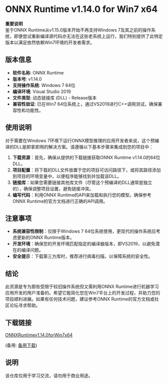 # ONNX Runtime v1.14.0 for Win7 x64

**重要说明**  
鉴于ONNX Runtime从v1.15.0版本开始不再支持Windows 7及其之前的操作系统，即便尝试重新编译源代码亦无法在这些老系统上运行，我们特别提供了此特定版本以满足依然依赖Win7环境的开发者需求。

## 版本信息  
- **软件名称**: ONNX Runtime  
- **版本号**: v1.14.0  
- **支持操作系统**: Windows 7 64位  
- **编译环境**: Visual Studio 2019  
- **文件类型**: 动态链接库 (DLL) - Release版本  
- **兼容性验证**: 已在Win7 64位系统上，通过VS2019进行C++调用测试，确保兼容性和功能性。

## 使用说明  
对于需要在Windows 7环境下运行ONNX模型推理的应用开发者来说，这个预编译的DLL是即拿即用的解决方案。请遵循以下基本步骤来集成到您的项目中：

1. **下载资源**：首先，确保从提供的下载链接获取ONNX Runtime v1.14.0的64位DLL。
2. **项目配置**：将下载的DLL文件放置于您的项目可访问路径下，或将其路径添加到项目的环境变量中，以便程序能够找到并加载该DLL。
3. **链接库**：如果您需要链接其他库文件（尽管这个预编译的DLL通常是独立的），确保调整项目设置，避免链接冲突。
4. **编写代码**：利用ONNX Runtime的API来加载和执行您的模型。确保参考ONNX Runtime的官方文档进行正确的API调用。

## 注意事项  
- **系统兼容性限制**：仅限于Windows 7 64位系统使用，更现代的操作系统应考虑更新的ONNX Runtime版本。
- **开发环境**：确保您的开发环境匹配指定的编译器版本，即VS2019，以避免潜在的编译问题。
- **安全提示**：下载第三方库时，推荐进行病毒扫描，以保障系统的安全性。

## 结论  
此资源是专为那些受限于较旧操作系统但又需利用ONNX Runtime进行机器学习应用开发的用户准备的。希望它能简化您在Win7平台上的开发过程，并助力您的项目顺利进展。如果有任何技术问题，建议参考ONNX Runtime的官方文档或社区论坛寻求帮助。

## 下载链接
[ONNXRuntimev1.14.0forWin7x64](https://pan.quark.cn/s/ffe8cead4342) 

(备用: [备用下载](https://pan.baidu.com/s/1-Tj08XNRHPqjgKOy8HGpnw?pwd=1234))

## 说明

该仓库仅用于学习交流，请勿用于商业用途。
